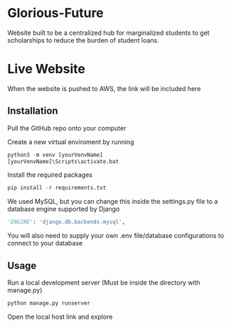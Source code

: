 # Glorious-Future
Website built to be a centralized hub for marginalized students to get scholarships to reduce the burden of student loans. 

# Live Website

When the website is pushed to AWS, the link will be included here

## Installation

Pull the GitHub repo onto your computer

Create a new virtual enviroment by running
```python
python3 -m venv [yourVenvName]
[yourVenvName]\Scripts\activate.bat
```
Install the required packages 
```python
pip install -r requirements.txt
```
We used MySQL, but you can change this inside the settings.py file to a database engine supported by Django
```python
'ENGINE': 'django.db.backends.mysql',
```
You will also need to supply your own .env file/database configurations to connect to your database


## Usage

Run a local development server (Must be inside the directory with manage.py)
```python
python manage.py runserver
```

Open the local host link and explore
